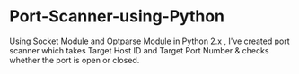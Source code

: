 # Port-Scanner-using-Python
Using Socket Module and Optparse Module in Python 2.x , I've created port scanner which takes Target Host ID and Target Port Number &amp; checks whether the port is open or closed.

